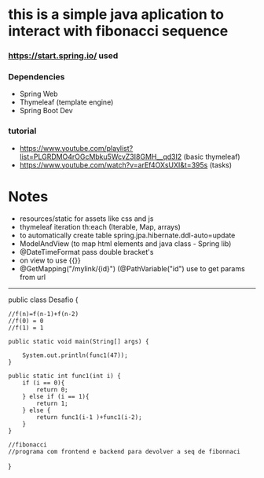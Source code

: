 # this is a simple java aplication to interact with fibonacci sequence

### https://start.spring.io/    used
### Dependencies
- Spring Web
- Thymeleaf (template engine)
- Spring Boot Dev

###  tutorial 
 - https://www.youtube.com/playlist?list=PLGRDMO4rOGcMbku5WcvZ3I8GMH__qd3I2 (basic thymeleaf)
 - https://www.youtube.com/watch?v=arEf4OXsUXI&t=395s (tasks)

# Notes
 - resources/static for assets like css and js
 - thymeleaf iteration th:each (Iterable, Map, arrays)
 - to automatically create table spring.jpa.hibernate.ddl-auto=update
 - ModelAndView (to map html elements and java class - Spring lib)
 - @DateTimeFormat pass double bracket's
 - on view to use {{}}
 - @GetMapping("/mylink/{id}") (@PathVariable("id") use to get params from url


------------------------------------------------------------------------
public class Desafio {

    //f(n)=f(n-1)+f(n-2)
    //f(0) = 0
    //f(1) = 1

    public static void main(String[] args) {

        System.out.println(func1(47));
    }

    public static int func1(int i) {
        if (i == 0){
            return 0;
        } else if (i == 1){
            return 1;
        } else {
            return func1(i-1 )+func1(i-2);
        }
    }

    //fibonacci
    //programa com frontend e backend para devolver a seq de fibonnaci

}